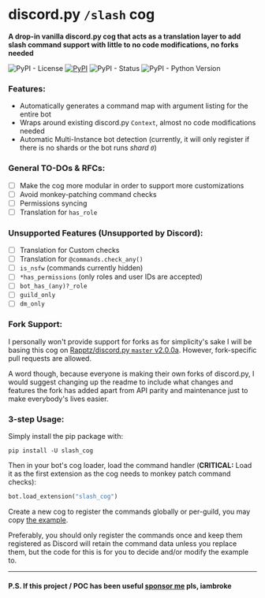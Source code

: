 # discord.py `/slash` cog
**A drop-in vanilla discord.py cog that acts as a translation layer to add slash command support with little to no code modifications, no forks needed**

![PyPI - License](https://img.shields.io/pypi/l/slash_cog) [![PyPI](https://img.shields.io/pypi/v/slash_cog)](https://pypi.org/project/slash-cog) ![PyPI - Status](https://img.shields.io/pypi/status/slash_cog) ![PyPI - Python Version](https://img.shields.io/pypi/pyversions/slash_cog)

### Features:

 - Automatically generates a command map with argument listing for the entire bot
 - Wraps around existing discord.py `Context`, almost no code modifications needed
 - Automatic Multi-Instance bot detection (currently, it will only register if there is no shards or the bot runs *shard `0`*)

### General TO-DOs & RFCs:

 - [ ] Make the cog more modular in order to support more customizations
 - [ ] Avoid monkey-patching command checks
 - [ ] Permissions syncing
 - [ ] Translation for `has_role`

### Unsupported Features (Unsupported by Discord):

 - [ ] Translation for Custom checks
 - [ ] Translation for `@commands.check_any()`
 - [ ] `is_nsfw` (commands currently hidden)
 - [ ] `*has_permissions` (only roles and user IDs are accepted)
 - [ ] `bot_has_(any)?_role`
 - [ ] `guild_only`
 - [ ] `dm_only`

### Fork Support:
I personally won't provide support for forks as for simplicity's sake I will be basing this cog on [Rapptz/discord.py `master` v2.0.0a](https://github.com/Rapptz/discord.py/tree/master). However, fork-specific pull requests are allowed.

A word though, because everyone is making their own forks of discord.py, I would suggest changing up the readme to include what changes and features the fork has added apart from API parity and maintenance just to make everybody's lives easier.

### 3-step Usage:
Simply install the pip package with:
```shell script
pip install -U slash_cog
```

Then in your bot's cog loader, load the command handler (**CRITICAL:** Load it as the first extension as the cog needs to monkey patch command checks):
```python
bot.load_extension("slash_cog")
```

Create a new cog to register the commands globally or per-guild, you may copy [the example](examples/register_slash_commands.py).

Preferably, you should only register the commands once and keep them registered as Discord will retain the command data unless you replace them, but the code for this is for you to decide and/or modify the example to.


---
#### P.S. If this project / POC has been useful [sponsor me](https://www.patreon.com/CortexPE) pls, iambroke